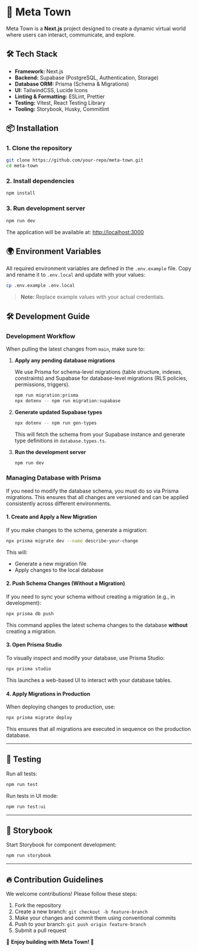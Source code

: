 # 📌 Meta Town

Meta Town is a **Next.js** project designed to create a dynamic virtual world where users can interact, communicate, and explore.

## 🛠️ Tech Stack

- **Framework:** Next.js
- **Backend:** Supabase (PostgreSQL, Authentication, Storage)
- **Database ORM:** Prisma (Schema & Migrations)
- **UI:** TailwindCSS, Lucide Icons
- **Linting & Formatting:** ESLint, Prettier
- **Testing:** Vitest, React Testing Library
- **Tooling:** Storybook, Husky, Commitlint

## 📦 Installation

### 1. **Clone the repository**

```sh
git clone https://github.com/your-repo/meta-town.git
cd meta-town
```

### 2. **Install dependencies**

```sh
npm install
```

### 3. **Run development server**

```sh
npm run dev
```

The application will be available at: [http://localhost:3000](http://localhost:3000)

## 🌍 Environment Variables

All required environment variables are defined in the `.env.example` file. Copy and rename it to `.env.local` and update with your values:

```sh
cp .env.example .env.local
```

> **Note:** Replace example values with your actual credentials.

## 🛠 Development Guide

### **Development Workflow**

When pulling the latest changes from `main`, make sure to:

1. **Apply any pending database migrations**

   We use Prisma for schema-level migrations (table structure, indexes, constraints) and Supabase for database-level migrations (RLS policies, permissions, triggers).

   ```sh
   npm run migration:prisma
   npx dotenv -- npm run migration:supabase
   ```

2. **Generate updated Supabase types**

   ```sh
   npx dotenv -- npm run gen-types
   ```

   This will fetch the schema from your Supabase instance and generate type definitions in `database.types.ts`.

3. **Run the development server**

   ```sh
   npm run dev
   ```

### **Managing Database with Prisma**

If you need to modify the database schema, you must do so via Prisma migrations. This ensures that all changes are versioned and can be applied consistently across different environments.

#### **1. Create and Apply a New Migration**

If you make changes to the schema, generate a migration:

```sh
npx prisma migrate dev --name describe-your-change
```

This will:

- Generate a new migration file
- Apply changes to the local database

#### **2. Push Schema Changes (Without a Migration)**

If you need to sync your schema without creating a migration (e.g., in development):

```sh
npx prisma db push
```

This command applies the latest schema changes to the database **without** creating a migration.

#### **3. Open Prisma Studio**

To visually inspect and modify your database, use Prisma Studio:

```sh
npx prisma studio
```

This launches a web-based UI to interact with your database tables.

#### **4. Apply Migrations in Production**

When deploying changes to production, use:

```sh
npx prisma migrate deploy
```

This ensures that all migrations are executed in sequence on the production database.

---

## 🔬 Testing

Run all tests:

```sh
npm run test
```

Run tests in UI mode:

```sh
npm run test:ui
```

---

## 🎨 Storybook

Start Storybook for component development:

```sh
npm run storybook
```

---

## 🔥 Contribution Guidelines

We welcome contributions! Please follow these steps:

1. Fork the repository
2. Create a new branch: `git checkout -b feature-branch`
3. Make your changes and commit them using conventional commits
4. Push to your branch: `git push origin feature-branch`
5. Submit a pull request

📢 **Enjoy building with Meta Town! 🚀**
